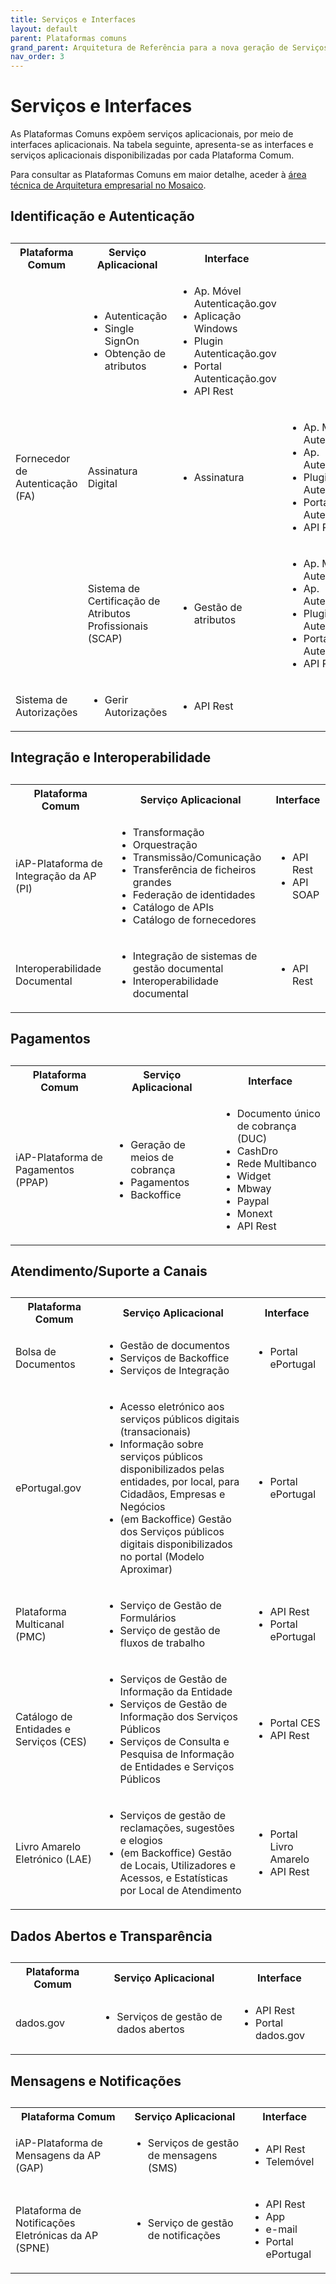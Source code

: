 ```yaml
---
title: Serviços e Interfaces
layout: default
parent: Plataformas comuns
grand_parent: Arquitetura de Referência para a nova geração de Serviços Públicos Digitais
nav_order: 3
---
```


# Serviços e Interfaces

As Plataformas Comuns expõem serviços aplicacionais, por meio de interfaces aplicacionais. Na tabela seguinte, apresenta-se as interfaces e serviços aplicacionais disponibilizadas por cada Plataforma Comum.&#x20;

Para consultar as Plataformas Comuns em maior detalhe, aceder à [área técnica de Arquitetura empresarial no Mosaico](https://mosaico.gov.pt/areas-tecnicas/arquitetura-empresarial).

## Identificação e Autenticação

<table>
  <caption></caption>
  <tr>
    <th >Plataforma Comum</th>
    <th >Serviço Aplicacional</th>
    <th >Interface</th>
  </tr>
  <tr>
    <td rowspan="3">Fornecedor de Autenticação (FA)</td>
    <td>
      <ul>
        <li>Autenticação</li>
        <li>Single SignOn</li>
        <li>Obtenção de atributos</li>
      </ul>
    </td>
    <td>
      <ul>
        <li>Ap. Móvel Autenticação.gov</li>
        <li>Aplicação Windows</li>
        <li>Plugin Autenticação.gov</li>
        <li>Portal Autenticação.gov</li>
        <li>API Rest</li>
      </ul>
    </td>
  </tr>
  <tr>
    <td rowspan="1">Assinatura Digital</td>
    <td>
      <ul>
        <li>Assinatura</li>
      </ul>
    </td>
    <td>
      <ul>
        <li>Ap. Móvel Autenticação.gov</li>
        <li>Ap. Autenticação.gov</li>
        <li>Plugin Autenticação.gov</li>
        <li>Portal Autenticação.gov</li>
        <li>API Rest</li>
      </ul>
    </td>
  </tr>
  <tr>
    <td rowspan="1">Sistema de Certificação de Atributos Profissionais (SCAP)</td>
    <td>
      <ul>
        <li>Gestão de atributos</li>
      </ul>
    </td>
    <td>
      <ul>
        <li>Ap. Móvel Autenticação.gov</li>
        <li>Ap. Autenticação.gov</li>
        <li>Plugin Autenticação.gov</li>
        <li>Portal Autenticação.gov</li>
        <li>API Rest</li>
      </ul>
    </td>
  </tr>
  <tr>
    <td>Sistema de Autorizações</td>
    <td>
      <ul>
        <li>Gerir Autorizações</li>
      </ul>
    </td>
    <td>
      <ul>
        <li>API Rest</li>
      </ul>
    </td>
  </tr>
</table>


## Integração e Interoperabilidade

<table>
  <caption></caption>
  <tr>
    <th >Plataforma Comum</th>
    <th >Serviço Aplicacional</th>
    <th >Interface</th>
  </tr>
  <tr>
    <td>iAP-Plataforma de Integração da AP (PI)</td>
    <td>
      <ul>
        <li>Transformação</li>
        <li>Orquestração</li>
        <li>Transmissão/Comunicação</li>
        <li>Transferência de ficheiros grandes</li>
        <li>Federação de identidades</li>
        <li>Catálogo de APIs</li>
        <li>Catálogo de fornecedores</li>
      </ul>
    </td>
    <td>
      <ul>
        <li>API Rest</li>
        <li>API SOAP</li>
      </ul>
    </td>
  </tr>
  <tr>
    <td>Interoperabilidade Documental</td>
    <td>
      <ul>
        <li>Integração de sistemas de gestão documental</li>
        <li>Interoperabilidade documental</li>
      </ul>
    </td>
    <td>
      <ul>
        <li>API Rest</li>
      </ul>
    </td>
  </tr>
</table>


## Pagamentos
<table>
  <caption></caption>
  <tr>
    <th >Plataforma Comum</th>
    <th >Serviço Aplicacional</th>
    <th >Interface</th>
  </tr>
  <tr>
    <td>iAP-Plataforma de Pagamentos (PPAP)</td>
    <td>
      <ul>
        <li>Geração de meios de cobrança</li>
        <li>Pagamentos</li>
        <li>Backoffice</li>
      </ul>
    </td>
    <td>
      <ul>
        <li>Documento único de cobrança (DUC)</li>
        <li>CashDro</li>
        <li>Rede Multibanco</li>
        <li>Widget</li>
        <li>Mbway</li>
        <li>Paypal</li>
        <li>Monext</li>
        <li>API Rest</li>
      </ul>
    </td>
  </tr>
</table>


## Atendimento/Suporte a Canais
<table>
  <caption></caption>
  <tr>
    <th >Plataforma Comum</th>
    <th >Serviço Aplicacional</th>
    <th >Interface</th>
  </tr>
  <tr>
    <td>Bolsa de Documentos</td>
    <td>
      <ul>
        <li>Gestão de documentos</li>
        <li>Serviços de Backoffice</li>
        <li>Serviços de Integração</li>
      </ul>
    </td>
    <td>
      <ul>
        <li>Portal ePortugal</li>
      </ul>
    </td>
  </tr>
  <tr>
    <td>ePortugal.gov</td>
    <td>
      <ul>
        <li>Acesso eletrónico aos serviços públicos digitais (transacionais)</li>
        <li>Informação sobre serviços públicos disponibilizados pelas entidades, por local, para Cidadãos, Empresas e Negócios</li>
        <li>(em Backoffice) Gestão dos Serviços públicos digitais disponibilizados no portal (Modelo Aproximar)</li>
      </ul>
    </td>
    <td>
      <ul>
        <li>Portal ePortugal</li>
      </ul>
    </td>
  </tr>
  <tr>
    <td>Plataforma Multicanal (PMC)</td>
    <td>
      <ul>
        <li>Serviço de Gestão de Formulários</li>
        <li>Serviço de gestão de fluxos de trabalho</li>
      </ul>
    </td>
    <td>
      <ul>
        <li>API Rest</li>
        <li>Portal ePortugal</li>
      </ul>
    </td>
  </tr>
  <tr>
    <td>Catálogo de Entidades e Serviços (CES)</td>
    <td>
      <ul>
        <li>Serviços de Gestão de Informação da Entidade</li>
        <li>Serviços de Gestão de Informação dos Serviços Públicos</li>
        <li>Serviços de Consulta e Pesquisa de Informação de Entidades e Serviços Públicos</li>
      </ul>
    </td>
    <td>
      <ul>
        <li>Portal CES</li>
        <li>API Rest</li>
      </ul>
    </td>
  </tr>
  <tr>
    <td>Livro Amarelo Eletrónico (LAE)</td>
    <td>
      <ul>
        <li>Serviços de gestão de reclamações, sugestões e elogios</li>
        <li>(em Backoffice) Gestão de Locais, Utilizadores e Acessos, e Estatísticas por Local de Atendimento</li>
      </ul>
    </td>
    <td>
      <ul>
        <li>Portal Livro Amarelo</li>
        <li>API Rest</li>
      </ul>
    </td>
  </tr>
</table>



## Dados Abertos e Transparência

<table>
  <caption></caption>
  <tr>
    <th >Plataforma Comum</th>
    <th >Serviço Aplicacional</th>
    <th >Interface</th>
  </tr>
  <tr>
    <td>dados.gov</td>
    <td>
      <ul>
        <li>Serviços de gestão de dados abertos</li>
      </ul>
    </td>
    <td>
      <ul>
        <li>API Rest</li>
        <li>Portal dados.gov</li>
      </ul>
    </td>
  </tr>
</table>

## Mensagens e Notificações

<table>
  <caption></caption>
  <tr>
    <th >Plataforma Comum</th>
    <th >Serviço Aplicacional</th>
    <th >Interface</th>
  </tr>
  <tr>
    <td>iAP-Plataforma de Mensagens da AP (GAP)</td>
    <td>
      <ul>
        <li>Serviços de gestão de mensagens (SMS)</li>
      </ul>
    </td>
    <td>
      <ul>
        <li>API Rest</li>
        <li>Telemóvel</li>
      </ul>
    </td>
  </tr>
  <tr>
    <td>Plataforma de Notificações Eletrónicas da AP (SPNE)</td>
    <td>
      <ul>
        <li>Serviço de gestão de notificações</li>
      </ul>
    </td>
    <td>
      <ul>
        <li>API Rest</li>
        <li>App</li>
        <li>e-mail</li>
        <li>Portal ePortugal</li>
      </ul>
    </td>
  </tr>
</table>

